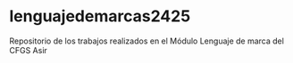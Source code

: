 # lenguajedemarcas2425
Repositorio de los trabajos realizados en el Módulo Lenguaje de marca del CFGS Asir
